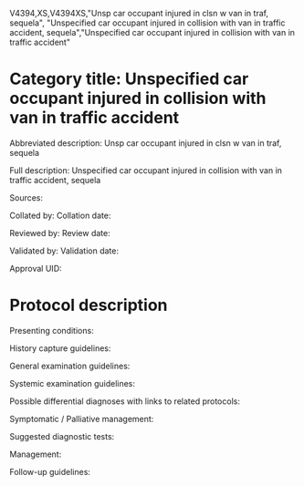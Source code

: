 V4394,XS,V4394XS,"Unsp car occupant injured in clsn w van in traf, sequela", "Unspecified car occupant injured in collision with van in traffic accident, sequela","Unspecified car occupant injured in collision with van in traffic accident"
# Category title: Unspecified car occupant injured in collision with van in traffic accident

Abbreviated description: Unsp car occupant injured in clsn w van in traf, sequela

Full description: Unspecified car occupant injured in collision with van in traffic accident, sequela

Sources:

Collated by:
Collation date:

Reviewed by:
Review date:

Validated by:
Validation date:

Approval UID:

# Protocol description

Presenting conditions:

History capture guidelines:

General examination guidelines:

Systemic examination guidelines:

Possible differential diagnoses with links to related protocols:

Symptomatic / Palliative management:

Suggested diagnostic tests:

Management:

Follow-up guidelines:
